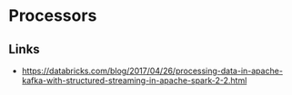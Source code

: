 # Processors

## Links

- https://databricks.com/blog/2017/04/26/processing-data-in-apache-kafka-with-structured-streaming-in-apache-spark-2-2.html